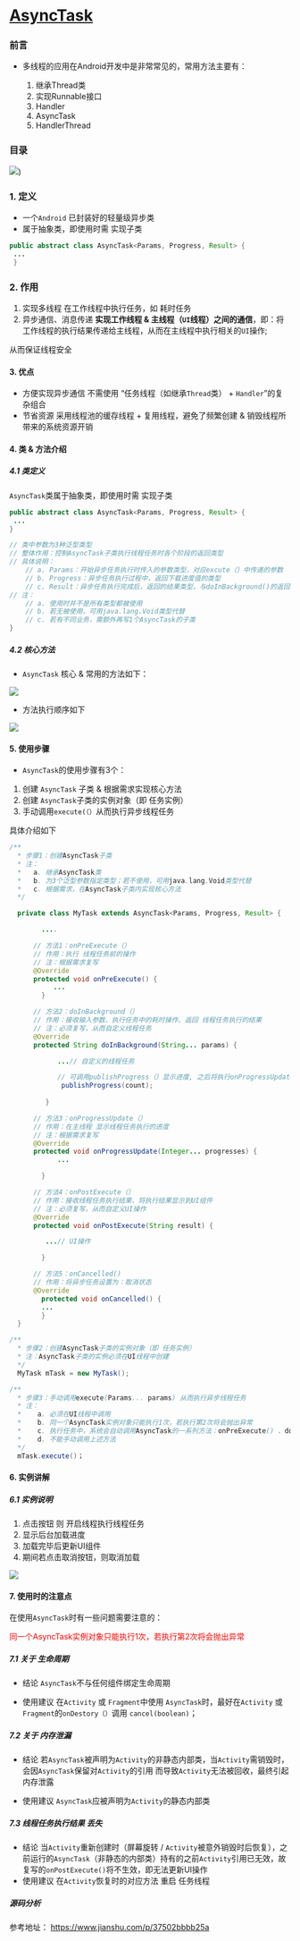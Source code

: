 # [AsyncTask]( https://www.jianshu.com/p/ee1342fcf5e7 )

### 前言

- 多线程的应用在Android开发中是非常常见的，常用方法主要有：

	1. 继承Thread类
	2. 实现Runnable接口
	3. Handler
	4. AsyncTask
	5. HandlerThread

### 目录

![](https://upload-images.jianshu.io/upload_images/944365-17b1bb1095f4fdaa.png?imageMogr2/auto-orient/strip|imageView2/2/w/1200/format/webp))



### 1. 定义

- 一个`Android` 已封装好的轻量级异步类
- 属于抽象类，即使用时需 实现子类

```java
public abstract class AsyncTask<Params, Progress, Result> { 
 ... 
 }
```

### 2. 作用

1. 实现多线程
   在工作线程中执行任务，如 耗时任务
2. 异步通信、消息传递
   **实现工作线程 & 主线程（`UI`线程）之间的通信**，即：将工作线程的执行结果传递给主线程，从而在主线程中执行相关的`UI`操作;

 从而保证线程安全 

#### 3. 优点

- 方便实现异步通信
  不需使用 “任务线程（如继承`Thread`类） + `Handler`”的复杂组合
- 节省资源
  采用线程池的缓存线程 + 复用线程，避免了频繁创建 & 销毁线程所带来的系统资源开销

#### 4. 类 & 方法介绍

##### 4.1 类定义

 `AsyncTask`类属于抽象类，即使用时需 实现子类 

```java
public abstract class AsyncTask<Params, Progress, Result> { 
 ... 
}

// 类中参数为3种泛型类型
// 整体作用：控制AsyncTask子类执行线程任务时各个阶段的返回类型
// 具体说明：
    // a. Params：开始异步任务执行时传入的参数类型，对应excute（）中传递的参数
    // b. Progress：异步任务执行过程中，返回下载进度值的类型
    // c. Result：异步任务执行完成后，返回的结果类型，与doInBackground()的返回值类型保持一致
// 注：
    // a. 使用时并不是所有类型都被使用
    // b. 若无被使用，可用java.lang.Void类型代替
    // c. 若有不同业务，需额外再写1个AsyncTask的子类
}
```

##### 4.2 核心方法

-  `AsyncTask` 核心 & 常用的方法如下： 

![](https://upload-images.jianshu.io/upload_images/944365-153fb37764704129.png?imageMogr2/auto-orient/strip|imageView2/2/w/1130/format/webp)

-  方法执行顺序如下 

![](https://upload-images.jianshu.io/upload_images/944365-31df794006c69621.png?imageMogr2/auto-orient/strip|imageView2/2/w/1140/format/webp)

#### 5. 使用步骤

- `AsyncTask`的使用步骤有3个：

1. 创建 `AsyncTask` 子类 & 根据需求实现核心方法
2. 创建 `AsyncTask`子类的实例对象（即 任务实例）
3. 手动调用`execute(（）`从而执行异步线程任务

 具体介绍如下 

```java
/**
  * 步骤1：创建AsyncTask子类
  * 注： 
  *   a. 继承AsyncTask类
  *   b. 为3个泛型参数指定类型；若不使用，可用java.lang.Void类型代替
  *   c. 根据需求，在AsyncTask子类内实现核心方法
  */

  private class MyTask extends AsyncTask<Params, Progress, Result> {

        ....

      // 方法1：onPreExecute（）
      // 作用：执行 线程任务前的操作
      // 注：根据需求复写
      @Override
      protected void onPreExecute() {
           ...
        }

      // 方法2：doInBackground（）
      // 作用：接收输入参数、执行任务中的耗时操作、返回 线程任务执行的结果
      // 注：必须复写，从而自定义线程任务
      @Override
      protected String doInBackground(String... params) {

            ...// 自定义的线程任务

            // 可调用publishProgress（）显示进度, 之后将执行onProgressUpdate（）
             publishProgress(count);
              
         }

      // 方法3：onProgressUpdate（）
      // 作用：在主线程 显示线程任务执行的进度
      // 注：根据需求复写
      @Override
      protected void onProgressUpdate(Integer... progresses) {
            ...

        }

      // 方法4：onPostExecute（）
      // 作用：接收线程任务执行结果、将执行结果显示到UI组件
      // 注：必须复写，从而自定义UI操作
      @Override
      protected void onPostExecute(String result) {

         ...// UI操作

        }

      // 方法5：onCancelled()
      // 作用：将异步任务设置为：取消状态
      @Override
        protected void onCancelled() {
        ...
        }
  }

/**
  * 步骤2：创建AsyncTask子类的实例对象（即 任务实例）
  * 注：AsyncTask子类的实例必须在UI线程中创建
  */
  MyTask mTask = new MyTask();

/**
  * 步骤3：手动调用execute(Params... params) 从而执行异步线程任务
  * 注：
  *    a. 必须在UI线程中调用
  *    b. 同一个AsyncTask实例对象只能执行1次，若执行第2次将会抛出异常
  *    c. 执行任务中，系统会自动调用AsyncTask的一系列方法：onPreExecute() 、doInBackground()、onProgressUpdate() 、onPostExecute() 
  *    d. 不能手动调用上述方法
  */
  mTask.execute()；
```

#### 6. 实例讲解

##### 6.1 实例说明

1. 点击按钮 则 开启线程执行线程任务
2. 显示后台加载进度
3. 加载完毕后更新UI组件
4. 期间若点击取消按钮，则取消加载

![](https://upload-images.jianshu.io/upload_images/944365-23bdf9a3bc62e825.gif?imageMogr2/auto-orient/strip|imageView2/2/w/380/format/webp)

#### 7. 使用时的注意点

 在使用`AsyncTask`时有一些问题需要注意的： 

<font color=red> 同一个AsyncTask实例对象只能执行1次，若执行第2次将会抛出异常</font>

##### 7.1 关于 生命周期

- 结论
   `AsyncTask`不与任何组件绑定生命周期

- 使用建议
   在`Activity` 或 `Fragment`中使用 `AsyncTask`时，最好在`Activity` 或 `Fragment`的`onDestory（）`调用 `cancel(boolean)`；

##### 7.2 关于 内存泄漏

- 结论
   若`AsyncTask`被声明为`Activity`的非静态内部类，当`Activity`需销毁时，会因`AsyncTask`保留对`Activity`的引用 而导致`Activity`无法被回收，最终引起内存泄露

- 使用建议
   `AsyncTask`应被声明为`Activity`的静态内部类

##### 7.3 线程任务执行结果 丢失

- 结论
   当`Activity`重新创建时（屏幕旋转 / `Activity`被意外销毁时后恢复），之前运行的`AsyncTask`（非静态的内部类）持有的之前`Activity`引用已无效，故复写的`onPostExecute()`将不生效，即无法更新UI操作
- 使用建议
   在`Activity`恢复时的对应方法 重启 任务线程

##### 源码分析

参考地址： https://www.jianshu.com/p/37502bbbb25a 